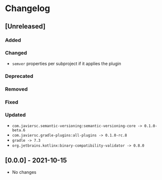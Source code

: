# Changelog

## [Unreleased]

### Added

### Changed
- `semver` properties per subproject if it applies the plugin

### Deprecated

### Removed

### Fixed

### Updated
- `com.javiersc.semantic-versioning:semantic-versioning-core -> 0.1.0-beta.6`
- `com.javiersc.gradle-plugins:all-plugins -> 0.1.0-rc.8`
- `gradle -> 7.3`
- `org.jetbrains.kotlinx:binary-compatibility-validator -> 0.8.0`


## [0.0.0] - 2021-10-15
- No changes
